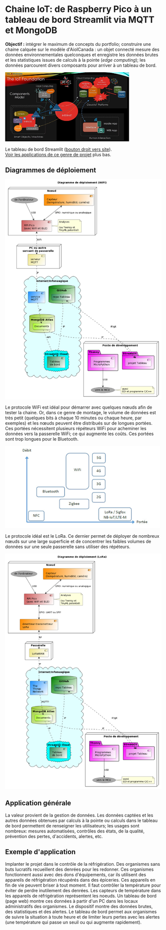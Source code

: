 # Chaine IoT: de Raspberry Pico à un tableau de bord Streamlit via MQTT et MongoDB

**Objectif :** intégrer le maximum de concepts du portfolio; construire une chaine calquée sur le modèle d'AioICanada : un objet connecté mesure des données environnementales quelconques et enregistre les données brutes et les statistiques issues de calculs à la pointe (*edge computing*); les données parcourent divers composants pour arriver à un tableau de bord.

<img src="img/model1.jpg" alt="" width="400">

Le tableau de bord Streamlit (<a href="https://toucan-fortune-streamlit-projet-integrateur-01-accueil-0fsbkp.streamlit.app/">bouton droit vers site</a>).  
[Voir les applications de ce genre de projet](#application-g%C3%A9n%C3%A9rale) plus bas.

## Diagrammes de déploiement

<img src="img/diagramme_deploiement_wifi.png" alt="" width="700">

Le protocole WiFi est idéal pour démarrer avec quelques nœuds afin de tester la chaine. Or, dans ce genre de montage, le volume de données est très petit (quelques bits à chaque 10 minutes ou chaque heure, par exemples) et les nœuds peuvent être distribués sur de longues portées. Ces portées nécessitent plusieurs répéteurs WiFi pour acheminer les données vers la passerelle WiFi; ce qui augmente les coûts. Ces portées sont trop longues pour le Bluetooth.

<img src="img/reseaux.jpg" alt="" width="500">

Le protocole idéal est le LoRa. Ce dernier permet de déployer de nombreux nœuds sur une large superficie et de concentrer les faibles volumes de données sur une seule passerelle sans utiliser des répéteurs.

<img src="img/diagramme_deploiement_lora.png" alt="" width="700">

## Application générale

La valeur provient de la gestion de données. Les données captées et les autres données obtenues par calculs à la pointe ou calculs dans le tableau de bord permettent de renseigner les utilisateurs; les usages sont nombreux: mesures automatisées, contrôles des états, de la qualité, prévention des pertes, d'accidents, alertes, etc.

## Exemple d'application

Implanter le projet dans le contrôle de la réfrigération. Des organismes sans buts lucratifs recueillent des denrées pour les redonner. Ces organismes fonctionnent aussi avec des dons d'équipements, car ils utilisent des appareils de réfrigération récupérés dans des épiceries. Ces appareils en fin de vie peuvent briser à tout moment. Il faut contrôler la température pour éviter de perdre inutilement des denrées. Les capteurs de température dans les appareils de réfrigération représentent les noeuds. Un tableau de bord (page web) montre ces données à partir d'un PC dans les locaux administratifs des organismes. Le dispositif montre des données brutes, des statistiques et des alertes. Le tableau de bord permet aux organismes de suivre la situation à toute heure et de limiter leurs pertes avec les alertes (une température qui passe un seuil ou qui augmente rapidement).
